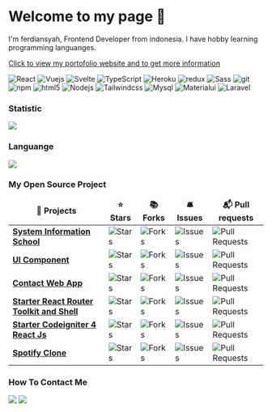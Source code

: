 <h1>Welcome to my page 👋</h1>
<p>I'm ferdiansyah, Frontend Developer from indonesia. I have hobby learning programming languanges.</p>
<p><a href="https://ferdiansyah.web.app/">Click to view my portofolio website and to get more information</a></p>
<p>
  <img alt="React" src="https://img.shields.io/badge/-React-45b8d8?style=flat-square&logo=react&logoColor=white" />
  <img alt="Vuejs" src="https://img.shields.io/badge/Vue.js-35495E?style=flat-square&logo=vue.js&logoColor=4FC08D" />
  <img alt="Svelte" src="https://img.shields.io/badge/Svelte-4A4A55?style=flat-square&logo=svelte&logoColor=FF3E00" />
  <img alt="TypeScript" src="https://img.shields.io/badge/-TypeScript-007ACC?style=flat-square&logo=typescript&logoColor=white" />
  <img alt="Heroku" src="https://img.shields.io/badge/-Heroku-430098?style=flat-square&logo=heroku&logoColor=white" />
  <img alt="redux" src="https://img.shields.io/badge/-Redux-764ABC?style=flat-square&logo=redux&logoColor=white" />
  <img alt="Sass" src="https://img.shields.io/badge/-Sass-CC6699?style=flat-square&logo=sass&logoColor=white" />
  <img alt="git" src="https://img.shields.io/badge/-Git-F05032?style=flat-square&logo=git&logoColor=white" />
  <img alt="npm" src="https://img.shields.io/badge/-NPM-CB3837?style=flat-square&logo=npm&logoColor=white" />
  <img alt="html5" src="https://img.shields.io/badge/-HTML5-E34F26?style=flat-square&logo=html5&logoColor=white" />
  <img alt="Nodejs" src="https://img.shields.io/badge/-Nodejs-43853d?style=flat-square&logo=Node.js&logoColor=white" />
  <img alt="Tailwindcss" src="https://img.shields.io/badge/Tailwind_CSS-38B2AC?style=flat-square&logo=tailwind-css&logoColor=white" />
  <img alt="Mysql" src="https://img.shields.io/badge/MySQL-00000F?style=flat-square&logo=mysql&logoColor=white" />
  <img alt="Materialui" src="https://img.shields.io/badge/Material--UI-0081CB?style=flat-square&logo=material-ui&logoColor=white" />
  <img alt="Laravel" src="https://img.shields.io/badge/Laravel-FF2D20?style=flat-square&logo=laravel&logoColor=white" />
</p>
<h3>Statistic</h3>
<img src="https://github-readme-stats.vercel.app/api?username=ferdiansyah0611&theme=blue-green"/>
<h3>Languange</h3>
<img src="https://github-readme-stats.vercel.app/api/top-langs/?username=ferdiansyah0611&theme=blue-green"/>
<h3>My Open Source Project</h3>
<table>
  <thead align="center">
    <tr border: none;>
      <td><b>🎁 Projects</b></td>
      <td><b>⭐ Stars</b></td>
      <td><b>📚 Forks</b></td>
      <td><b>🛎 Issues</b></td>
      <td><b>📬 Pull requests</b></td>
    </tr>
  </thead>
  <tbody>
    <tr>
      <td><a href="https://github.com/ferdiansyah0611/system_information_school"><b>System Information School</b></a></td>
      <td><img alt="Stars" src="https://img.shields.io/github/stars/ferdiansyah0611/system_information_school?style=flat-square&labelColor=343b41"/></td>
      <td><img alt="Forks" src="https://img.shields.io/github/forks/ferdiansyah0611/system_information_school?style=flat-square&labelColor=343b41"/></td>
      <td><img alt="Issues" src="https://img.shields.io/github/issues/ferdiansyah0611/system_information_school?style=flat-square&labelColor=343b41"/></td>
      <td><img alt="Pull Requests" src="https://img.shields.io/github/issues-pr/ferdiansyah0611/system_information_school?style=flat-square&labelColor=343b41"/></td>
    </tr>
    <tr>
      <td><a href="https://github.com/ferdiansyah0611/ui-component"><b>UI Component</b></a></td>
      <td><img alt="Stars" src="https://img.shields.io/github/stars/ferdiansyah0611/ui-component?style=flat-square&labelColor=343b41"/></td>
      <td><img alt="Forks" src="https://img.shields.io/github/forks/ferdiansyah0611/ui-component?style=flat-square&labelColor=343b41"/></td>
      <td><img alt="Issues" src="https://img.shields.io/github/issues/ferdiansyah0611/ui-component?style=flat-square&labelColor=343b41"/></td>
      <td><img alt="Pull Requests" src="https://img.shields.io/github/issues-pr/ferdiansyah0611/ui-component?style=flat-square&labelColor=343b41"/></td>
    </tr>
    <tr>
      <td><a href="https://github.com/ferdiansyah0611/contact-app"><b>Contact Web App</b></a></td>
      <td><img alt="Stars" src="https://img.shields.io/github/stars/ferdiansyah0611/contact-app?style=flat-square&labelColor=343b41"/></td>
      <td><img alt="Forks" src="https://img.shields.io/github/forks/ferdiansyah0611/contact-app?style=flat-square&labelColor=343b41"/></td>
      <td><img alt="Issues" src="https://img.shields.io/github/issues/ferdiansyah0611/contact-app?style=flat-square&labelColor=343b41"/></td>
      <td><img alt="Pull Requests" src="https://img.shields.io/github/issues-pr/ferdiansyah0611/contact-app?style=flat-square&labelColor=343b41"/></td>
    </tr>
    <tr>
      <td><a href="https://github.com/ferdiansyah0611/react-router-toolkit-starter"><b>Starter React Router Toolkit and Shell</b></a></td>
      <td><img alt="Stars" src="https://img.shields.io/github/stars/ferdiansyah0611/react-router-toolkit-starter?style=flat-square&labelColor=343b41"/></td>
      <td><img alt="Forks" src="https://img.shields.io/github/forks/ferdiansyah0611/react-router-toolkit-starter?style=flat-square&labelColor=343b41"/></td>
      <td><img alt="Issues" src="https://img.shields.io/github/issues/ferdiansyah0611/react-router-toolkit-starter?style=flat-square&labelColor=343b41"/></td>
      <td><img alt="Pull Requests" src="https://img.shields.io/github/issues-pr/ferdiansyah0611/react-router-toolkit-starter?style=flat-square&labelColor=343b41"/></td>
    </tr>
    <tr>
      <td><a href="https://github.com/ferdiansyah0611/starterkit-ci4-react"><b>Starter Codeigniter 4 React Js</b></a></td>
      <td><img alt="Stars" src="https://img.shields.io/github/stars/ferdiansyah0611/starterkit-ci4-react?style=flat-square&labelColor=343b41"/></td>
      <td><img alt="Forks" src="https://img.shields.io/github/forks/ferdiansyah0611/starterkit-ci4-react?style=flat-square&labelColor=343b41"/></td>
      <td><img alt="Issues" src="https://img.shields.io/github/issues/ferdiansyah0611/starterkit-ci4-react?style=flat-square&labelColor=343b41"/></td>
      <td><img alt="Pull Requests" src="https://img.shields.io/github/issues-pr/ferdiansyah0611/starterkit-ci4-react?style=flat-square&labelColor=343b41"/></td>
    </tr>
    <tr>
      <td><a href="https://github.com/ferdiansyah0611/clone-spotify"><b>Spotify Clone</b></a></td>
      <td><img alt="Stars" src="https://img.shields.io/github/stars/ferdiansyah0611/clone-spotify?style=flat-square&labelColor=343b41"/></td>
      <td><img alt="Forks" src="https://img.shields.io/github/forks/ferdiansyah0611/clone-spotify?style=flat-square&labelColor=343b41"/></td>
      <td><img alt="Issues" src="https://img.shields.io/github/issues/ferdiansyah0611/clone-spotify?style=flat-square&labelColor=343b41"/></td>
      <td><img alt="Pull Requests" src="https://img.shields.io/github/issues-pr/ferdiansyah0611/clone-spotify?style=flat-square&labelColor=343b41"/></td>
    </tr>
  </tbody>
</table>
<h3>How To Contact Me</h3>
<div>
  <a href="https://wa.me/62895607486361"><img src="https://img.shields.io/badge/WhatsApp-25D366?style=for-the-badge&logo=whatsapp&logoColor=white"/></a>
  <a href=""><img src="https://img.shields.io/badge/Gmail-D14836?style=for-the-badge&logo=gmail&logoColor=white"/></a>
</div>
